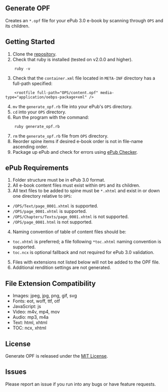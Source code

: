 ## Generate OPF

Creates an `*.opf` file for your ePub 3.0 e-book by scanning through `OPS` and its children.

## Getting Started

1. Clone the [repository](https://github.com/leeduan/generate-opf.git).
2. Check that ruby is installed (tested on v2.0.0 and higher).
```
    ruby -v
```
3. Check that the `container.xml` file located in `META-INF` directory has a full-path specified:
```
    <rootfile full-path="OPS/content.opf" media-type="application/oebps-package+xml" />
```
4. `mv` the `generate_opf.rb` file into your ePub's `OPS` directory.
5. `cd` into your `OPS` directory.
6. Run the program with the command:
```
    ruby generate_opf.rb
```
7. `rm` the `generate_opf.rb` file from `OPS` directory.
8. Reorder spine items if desired e-book order is not in file-name ascending order.
9. Package up ePub and check for errors using [ePub Checker](https://github.com/IDPF/epubcheck).

## ePub Requirements

1. Folder structure must be in ePub 3.0 format.
2. All e-book content files must exist within `OPS` and its children.
3. All text files to be added to spine must be `*.xhtml` and exist in or down one directory relative to `OPS`:
  * `/OPS/Text/page_0001.xhtml` is supported.
  * `/OPS/page_0001.xhtml` is supported.
  * `/OPS/Chapters/Texts/page_0001.xhtml` is not supported.
  * `/OPS/page_0001.html` is not supported.
4. Naming convention of table of content files should be:
  * `toc.xhtml` is preferred; a file following `*toc.xhtml` naming convention is supported.
  * `toc.ncx` is optional fallback and not required for ePub 3.0 validation.
5. Files with extensions not listed below will not be added to the OPF file.
6. Additional rendition settings are not generated.

## File Extension Compatibility

* Images: jpeg, jpg, png, gif, svg
* Fonts: eot, woff, ttf, otf
* JavaScript: js
* Video: m4v, mp4, mov
* Audio: mp3, m4a
* Text: html, xhtml
* TOC: ncx, xhtml

## License

Generate OPF is released under the [MIT License](http://www.opensource.org/licenses/MIT).

## Issues

Please report an issue if you run into any bugs or have feature requests.